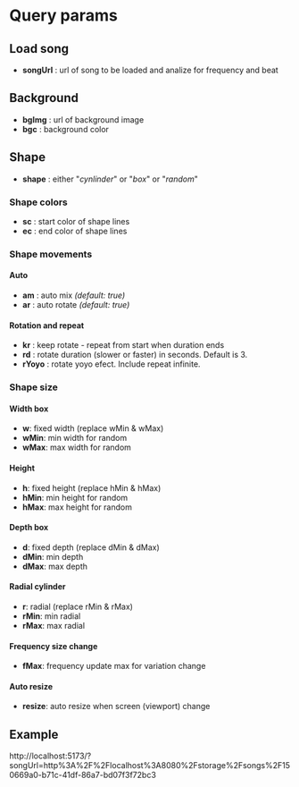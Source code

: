 # Query params

## Load song

- **songUrl** : url of song to be loaded and analize for frequency and beat

## Background

- **bgImg** : url of background image
- **bgc** : background color

## Shape

- **shape** : either "*cynlinder*" or "*box*" or "*random*"

### Shape colors

- **sc** : start color of shape lines
- **ec** : end color of shape lines

### Shape movements

#### Auto

- **am** : auto mix *(default: true)*
- **ar** : auto rotate *(default: true)*

#### Rotation and repeat

- **kr** : keep rotate - repeat from start when duration ends
- **rd** : rotate duration (slower or faster) in seconds. Default is 3.
- **rYoyo** : rotate yoyo efect. Include repeat infinite.

### Shape size

#### Width box

- **w**: fixed width (replace wMin & wMax)
- **wMin**: min width for random
- **wMax**: max width for random

#### Height

- **h**: fixed height (replace hMin & hMax)
- **hMin**: min height for random
- **hMax**: max height for random

#### Depth box

- **d**: fixed depth (replace dMin & dMax)
- **dMin**: min depth
- **dMax**: max depth

#### Radial cylinder

- **r**: radial (replace rMin & rMax)
- **rMin**: min radial
- **rMax**: max radial

#### Frequency size change

- **fMax**: frequency update max for variation change

#### Auto resize

- **resize**: auto resize when screen (viewport) change

## Example

http://localhost:5173/?songUrl=http%3A%2F%2Flocalhost%3A8080%2Fstorage%2Fsongs%2F150669a0-b71c-41df-86a7-bd07f3f72bc3